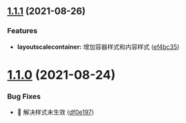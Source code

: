 ## [1.1.1](https://github.com/twp0217/react-layout-scale/compare/v1.1.0...v1.1.1) (2021-08-26)

### Features

- **layoutscalecontainer:** 增加容器样式和内容样式 ([ef4bc35](https://github.com/twp0217/react-layout-scale/commit/ef4bc35b6d9704170d07af274846276a9bfa503c))

# [1.1.0](https://github.com/twp0217/react-layout-scale/compare/df0e197632915afd276b86fc72be474058705eea...v1.1.0) (2021-08-24)

### Bug Fixes

- 🐛 解决样式未生效 ([df0e197](https://github.com/twp0217/react-layout-scale/commit/df0e197632915afd276b86fc72be474058705eea))
